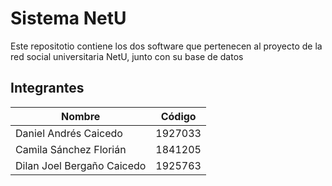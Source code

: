 # Sistema NetU
Este repositotio contiene los dos software que pertenecen al proyecto de la red social universitaria NetU, junto con su base de datos  

## Integrantes
Nombre | Código |
-------|--------|
Daniel Andrés Caicedo | 1927033 
Camila Sánchez Florián | 1841205 
Dilan Joel Bergaño Caicedo | 1925763 
